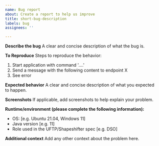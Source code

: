 ```yaml
---
name: Bug report
about: Create a report to help us improve
title: short-bug-description
labels: bug
assignees: ''

---
```


**Describe the bug**
A clear and concise description of what the bug is.

**To Reproduce**
Steps to reproduce the behavior:
1. Start application with command '....'
2. Send a message with the following content to endpoint X
3. See error

**Expected behavior**
A clear and concise description of what you expected to happen.

**Screenshots**
If applicable, add screenshots to help explain your problem.

**Runtime/environment (please complete the following information):**
 - OS: [e.g. Ubuntu 21.04, Windows 11]
 - Java version [e.g. 11]
 - Role used in the UFTP/Shapeshifter spec [e.g. DSO]



**Additional context**
Add any other context about the problem here.
